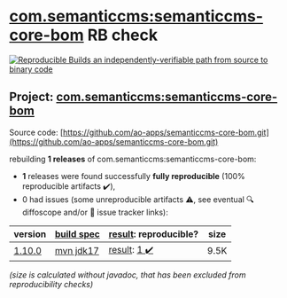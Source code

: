 [com.semanticcms:semanticcms-core-bom](https://central.sonatype.com/artifact/com.semanticcms/semanticcms-core-bom/1.10.0/versions) RB check
=======

[![Reproducible Builds](https://reproducible-builds.org/images/logos/rb.svg) an independently-verifiable path from source to binary code](https://reproducible-builds.org/)

## Project: [com.semanticcms:semanticcms-core-bom](https://central.sonatype.com/artifact/com.semanticcms/semanticcms-core-bom/1.10.0/versions)

Source code: [https://github.com/ao-apps/semanticcms-core-bom.git](https://github.com/ao-apps/semanticcms-core-bom.git)

rebuilding **1 releases** of com.semanticcms:semanticcms-core-bom:
- **1** releases were found successfully **fully reproducible** (100% reproducible artifacts :heavy_check_mark:),
- 0 had issues (some unreproducible artifacts :warning:, see eventual :mag: diffoscope and/or :memo: issue tracker links):

| version | [build spec](/BUILDSPEC.md) | [result](https://reproducible-builds.org/docs/jvm/): reproducible? | size |
| -- | --------- | ------ | -- |
| [1.10.0](https://central.sonatype.com/artifact/com.semanticcms/semanticcms-core-bom/1.10.0/pom) | [mvn jdk17](semanticcms-core-bom-1.10.0.buildspec) | [result](semanticcms-core-bom-1.10.0.buildinfo): [1 :heavy_check_mark: ](semanticcms-core-bom-1.10.0.buildcompare) | 9.5K |

<i>(size is calculated without javadoc, that has been excluded from reproducibility checks)</i>
